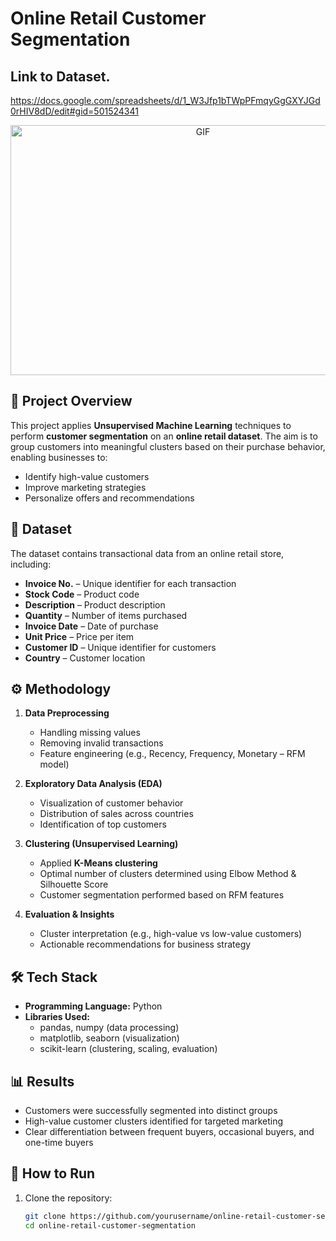 # Online Retail Customer Segmentation  

## Link to Dataset.
   https://docs.google.com/spreadsheets/d/1_W3Jfp1bTWpPFmqyGgGXYJGd0rHIV8dD/edit#gid=501524341
   
<p align="center"> 
<img src=""  width="600" height="400" alt="GIF">
</p>



## 📌 Project Overview  
This project applies **Unsupervised Machine Learning** techniques to perform **customer segmentation** on an **online retail dataset**. The aim is to group customers into meaningful clusters based on their purchase behavior, enabling businesses to:  
- Identify high-value customers  
- Improve marketing strategies  
- Personalize offers and recommendations  

## 🧾 Dataset  
The dataset contains transactional data from an online retail store, including:  
- **Invoice No.** – Unique identifier for each transaction  
- **Stock Code** – Product code  
- **Description** – Product description  
- **Quantity** – Number of items purchased  
- **Invoice Date** – Date of purchase  
- **Unit Price** – Price per item  
- **Customer ID** – Unique identifier for customers  
- **Country** – Customer location  

## ⚙️ Methodology  
1. **Data Preprocessing**  
   - Handling missing values  
   - Removing invalid transactions  
   - Feature engineering (e.g., Recency, Frequency, Monetary – RFM model)  

2. **Exploratory Data Analysis (EDA)**  
   - Visualization of customer behavior  
   - Distribution of sales across countries  
   - Identification of top customers  

3. **Clustering (Unsupervised Learning)**  
   - Applied **K-Means clustering**  
   - Optimal number of clusters determined using Elbow Method & Silhouette Score  
   - Customer segmentation performed based on RFM features  

4. **Evaluation & Insights**  
   - Cluster interpretation (e.g., high-value vs low-value customers)  
   - Actionable recommendations for business strategy  

## 🛠️ Tech Stack  
- **Programming Language:** Python  
- **Libraries Used:**  
  - pandas, numpy (data processing)  
  - matplotlib, seaborn (visualization)  
  - scikit-learn (clustering, scaling, evaluation)  

## 📊 Results  
- Customers were successfully segmented into distinct groups  
- High-value customer clusters identified for targeted marketing  
- Clear differentiation between frequent buyers, occasional buyers, and one-time buyers  

## 🚀 How to Run  
1. Clone the repository:  
   ```bash
   git clone https://github.com/yourusername/online-retail-customer-segmentation.git
   cd online-retail-customer-segmentation

